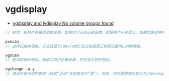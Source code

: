 # vgdisplay

- [vgdisplay and lvdisplay No volume groups found](https://superuser.com/questions/421896/vgdisplay-and-lvdisplay-no-volume-groups-found)

```c#
// 经常，新用户会被逻辑卷迷惑，即使它们已经正确设置，逻辑卷也不会显示。如果您是这种情况，您是否尝试了以下方法？

pvscan
// 这将扫描物理卷。它应该显示/dev/sdb5您之前是否已将其设置为LVM物理卷。

vgscan
// 查找现有的卷组。如果之前已正确设置，则应显示您的卷组。

vgchange -a y
// 激活所有可用的卷组（将其“活动”状态更改为“是”）。现在，您的逻辑卷应显示为/dev/mapper/和/dev/VGNAME/LVNAME。
```
